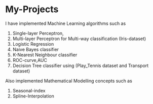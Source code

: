 # My-Projects
I have implemented Machine Learning algorithms such as 
1. Single-layer Perceptron, 
2. Multi-layer Perceptron for Multi-way classification (Iris-dataset)
3. Logistic Regression
4. Naive Bayes classifier
5. K-Nearest Neighbour classifier
6. ROC-curve,AUC
7. Decision Tree classifier using (Play_Tennis dataset and Transport dataset)

Also implemented Mathematical Modelling concepts such as 
1. Seasonal-index
2. Spline-Interpolation
